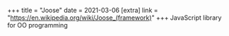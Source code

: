 +++
title = "Joose"
date = 2021-03-06
[extra]
link = "https://en.wikipedia.org/wiki/Joose_(framework)"
+++
JavaScript library for OO programming

